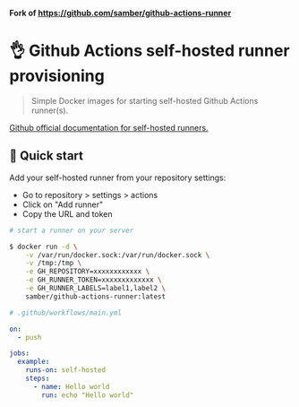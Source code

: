 __Fork of https://github.com/samber/github-actions-runner__

# 👌 Github Actions self-hosted runner provisioning

> Simple Docker images for starting self-hosted Github Actions runner(s).

[Github official documentation for self-hosted runners.](https://help.github.com/en/actions/hosting-your-own-runners/adding-self-hosted-runners)

## 🚀 Quick start

Add your self-hosted runner from your repository settings:

- Go to repository > settings > actions
- Click on "Add runner"
- Copy the URL and token

```sh
# start a runner on your server

$ docker run -d \
    -v /var/run/docker.sock:/var/run/docker.sock \
    -v /tmp:/tmp \
    -e GH_REPOSITORY=xxxxxxxxxxxx \
    -e GH_RUNNER_TOKEN=xxxxxxxxxxxxx \
    -e GH_RUNNER_LABELS=label1,label2 \
    samber/github-actions-runner:latest
```

```yaml
# .github/workflows/main.yml

on:
  - push

jobs:
  example:
    runs-on: self-hosted
    steps:
      - name: Hello world
        run: echo "Hello world"
```
